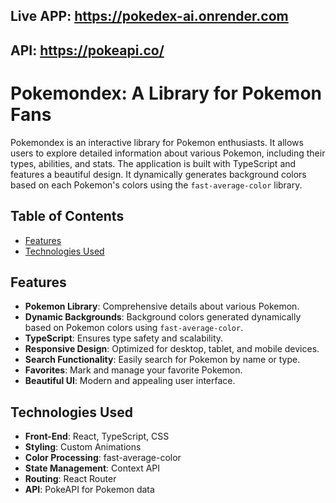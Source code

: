 ## Live APP: https://pokedex-ai.onrender.com


## API: https://pokeapi.co/

# Pokemondex: A Library for Pokemon Fans

Pokemondex is an interactive library for Pokemon enthusiasts. It allows users to explore detailed information about various Pokemon, including their types, abilities, and stats. The application is built with TypeScript and features a beautiful design. It dynamically generates background colors based on each Pokemon's colors using the `fast-average-color` library.

## Table of Contents

- [Features](#features)
- [Technologies Used](#technologies-used)


## Features

- **Pokemon Library**: Comprehensive details about various Pokemon.
- **Dynamic Backgrounds**: Background colors generated dynamically based on Pokemon colors using `fast-average-color`.
- **TypeScript**: Ensures type safety and scalability.
- **Responsive Design**: Optimized for desktop, tablet, and mobile devices.
- **Search Functionality**: Easily search for Pokemon by name or type.
- **Favorites**: Mark and manage your favorite Pokemon.
- **Beautiful UI**: Modern and appealing user interface.

## Technologies Used

- **Front-End**: React, TypeScript, CSS
- **Styling**: Custom Animations
- **Color Processing**: fast-average-color
- **State Management**: Context API
- **Routing**: React Router
- **API**: PokeAPI for Pokemon data


